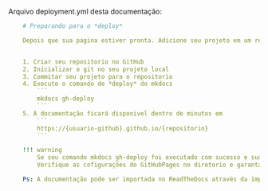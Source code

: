 Arquivo deployment.yml desta documentação:
```yaml
    # Preparando para o *deploy*

    Depois que sua pagina estiver pronta. Adicione seu projeto em um repositorio no GitHub para usar o GitHubPages ou até mesmo o ReadTheDocs para hostear o site.


    1. Criar seu repositorio no GitHub
    2. Inicializar o git no seu projeto local
    3. Commitar seu projeto para o repositorio
    4. Execute o comando de *deploy* do mkdocs
        ```
        mkdocs gh-deploy
        ```
    5. A documentação ficará disponivel dentro de minutos em 
        ```
        https://{usuario-github}.github.io/{repositorio}
        ```

    !!! warning 
        Se seu comando mkdocs gh-deploy foi executado com sucesso e sua paginá ainda está offline.
        Verifique as cofigurações do GitHubPages no diretorio e garanta que a fonte é *branch gh-pages*.

    Ps: A documentação pode ser importada no ReadTheDocs através da importação do projeto do GitHub.eto do GitHub.
```